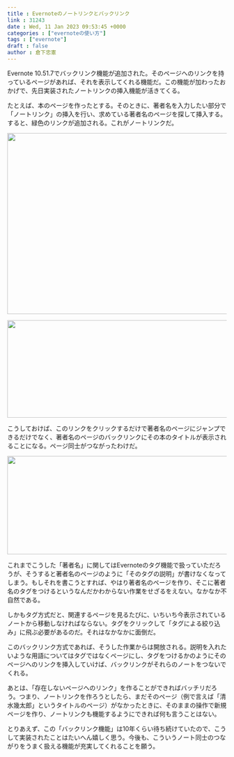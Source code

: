 ```yaml
---
title : Evernoteのノートリンクとバックリンク
link : 31243
date : Wed, 11 Jan 2023 09:53:45 +0000
categories : ["evernoteの使い方"]
tags : ["evernote"]
draft : false
author : 倉下忠憲
---
```


Evernote 10.51.7でバックリンク機能が追加された。そのページへのリンクを持っているページがあれば、それを表示してくれる機能だ。この機能が加わったおかげで、先日実装されたノートリンクの挿入機能が活きてくる。

たとえば、本のページを作ったとする。そのときに、著者名を入力したい部分で「ノートリンク」の挿入を行い、求めている著者名のページを探して挿入する。すると、緑色のリンクが追加される。これがノートリンクだ。

<a href="https://rashita.net/blog/?attachment_id=31244" rel="attachment wp-att-31244"><img src="https://rashita.net/blog/wp-content/uploads/2023/01/e8ff6ad892c5f305cbcf3479cf7c0e63-700x455.png" alt="" width="640" height="416" class="alignnone size-large wp-image-31244" /></a>

<a href="https://rashita.net/blog/?attachment_id=31246" rel="attachment wp-att-31246"><img src="https://rashita.net/blog/wp-content/uploads/2023/01/db4e34663ee8885320e01f5e18941d6f-700x245.png" alt="" width="640" height="224" class="alignnone size-large wp-image-31246" /></a>

こうしておけば、このリンクをクリックするだけで著者名のページにジャンプできるだけでなく、著者名のページのバックリンクにその本のタイトルが表示されることになる。ページ同士がつながったわけだ。

<a href="https://rashita.net/blog/?attachment_id=31247" rel="attachment wp-att-31247"><img src="https://rashita.net/blog/wp-content/uploads/2023/01/40908a0a2a1111284ec1e40d90a1ae85-700x247.png" alt="" width="640" height="226" class="alignnone size-large wp-image-31247" /></a>

これまでこうした「著者名」に関してはEvernoteのタグ機能で扱っていただろうが、そうすると著者名のページのように「そのタグの説明」が書けなくなってしまう。もしそれを書こうとすれば、やはり著者名のページを作り、そこに著者名のタグをつけるというなんだかわからない作業をせざるをえない。なかなか不自然である。

しかもタグ方式だと、関連するページを見るたびに、いちいち今表示されているノートから移動しなければならない。タグをクリックして「タグによる絞り込み」に飛ぶ必要があるのだ。それはなかなかに面倒だ。

このバックリンク方式であれば、そうした作業からは開放される。説明を入れたいような用語についてはタグではなくページにし、タグをつけるかのようにそのページへのリンクを挿入していけば、バックリンクがそれらのノートをつないでくれる。

あとは、「存在しないページへのリンク」を作ることができればバッチリだろう。つまり、ノートリンクを作ろうとしたら、まだそのページ（例で言えば「清水幾太郎」というタイトルのページ）がなかったときに、そのままの操作で新規ページを作り、ノートリンクも機能するようにできれば何も言うことはない。

とりあえず、この「バックリンク機能」は10年くらい待ち続けていたので、こうして実装されたことはたいへん嬉しく思う。今後も、こういうノート同士のつながりをうまく扱える機能が充実してくれることを願う。